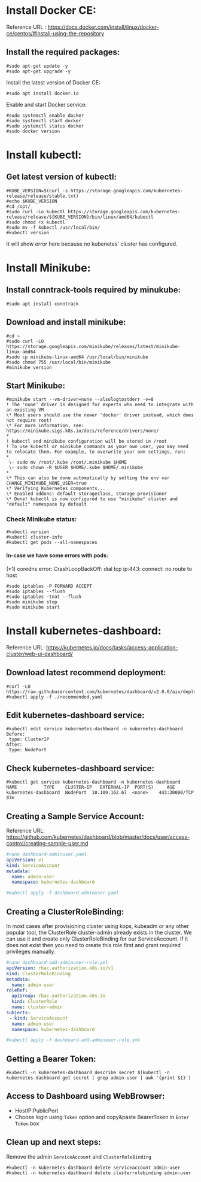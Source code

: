 # Install Docker CE:

Reference URL : https://docs.docker.com/install/linux/docker-ce/centos/#install-using-the-repository

 

## Install the required packages:

```shell
#sudo apt-get update -y
#sudo apt-get upgrade -y
```

 

Install the latest version of Docker CE:

```shell
#sudo apt install docker.io
```

 

Enable and start Docker service:

```shell
#sudo systemctl enable docker
#sudo systemctl start docker
#sudo systemctl status docker
#sudo docker version
```

 

# Install kubectl:

## Get latest version of kubectl:

```shell
#KUBE_VERSION=$(curl -s https://storage.googleapis.com/kubernetes-release/release/stable.txt)
#echo $KUBE_VERSION
#cd /opt/
#sudo curl -Lo kubectl https://storage.googleapis.com/kubernetes-release/release/${KUBE_VERSION}/bin/linux/amd64/kubectl
#sudo chmod +x kubectl
#sudo mv -f kubectl /usr/local/bin/
#kubectl version
```

 It will show error here because no kubenetes' cluster has configured.



# Install Minikube:

## Install conntrack-tools required by minukube:

```shell
#sudo apt install conntrack
```

 

## Download and install minikube:

```shell
#cd ~
#sudo curl -LO https://storage.googleapis.com/minikube/releases/latest/minikube-linux-amd64
#sudo cp minikube-linux-amd64 /usr/local/bin/minikube
#sudo chmod 755 /usr/local/bin/minikube
#minikube version
```

 

## Start Minikube:

```shell
#minikube start --vm-driver=none --alsologtostderr -v=8
! The 'none' driver is designed for experts who need to integrate with an existing VM
\* Most users should use the newer 'docker' driver instead, which does not require root!
\* For more information, see: https://minikube.sigs.k8s.io/docs/reference/drivers/none/
*
! kubectl and minikube configuration will be stored in /root
! To use kubectl or minikube commands as your own user, you may need to relocate them. For example, to overwrite your own settings, run:
*
 \- sudo mv /root/.kube /root/.minikube $HOME
 \- sudo chown -R $USER $HOME/.kube $HOME/.minikube
*
\* This can also be done automatically by setting the env var CHANGE_MINIKUBE_NONE_USER=true
\* Verifying Kubernetes components...
\* Enabled addons: default-storageclass, storage-provisioner
\* Done! kubectl is now configured to use "minikube" cluster and "default" namespace by default
```

 

### Check Minikube status:

```shell
#kubectl version
#kubectl cluster-info
#kubectl get pods --all-namespaces
```

 

#### In-case we have some errors with pods:

(*1) coredns error: CrashLoopBackOff: dial tcp ip:443: connect: no route to host

```shell
#sudo iptables -P FORWARD ACCEPT
#sudo iptables --flush
#sudo iptables -tnat --flush
#sudo minikube stop
#sudo minikube start
```

 

# Install kubernetes-dashboard:

Reference URL: https://kubernetes.io/docs/tasks/access-application-cluster/web-ui-dashboard/

## Download latest recommend deployment:

```shell
#curl -LO https://raw.githubusercontent.com/kubernetes/dashboard/v2.0.0/aio/deploy/recommended.yaml
#kubectl apply -f ./recommended.yaml
```

 

## Edit kubernetes-dashboard service:

```shell
#kubectl edit service kubernetes-dashboard -n kubernetes-dashboard
Before:
 type: ClusterIP
After:
 type: NodePort
```

 

## Check kubernetes-dashboard service:

```
#kubectl get service kubernetes-dashboard -n kubernetes-dashboard
NAME          TYPE    CLUSTER-IP   EXTERNAL-IP  PORT(S)     AGE
kubernetes-dashboard  NodePort  10.109.162.67  <none>    443:30000/TCP  87m
```

 

## Creating a Sample Service Account:

Reference URL: https://github.com/kubernetes/dashboard/blob/master/docs/user/access-control/creating-sample-user.md

```yaml
#nano dashboard-adminuser.yaml
apiVersion: v1
kind: ServiceAccount
metadata:
  name: admin-user
  namespace: kubernetes-dashboard

#kubectl apply -f dashboard-adminuser.yaml
```




## Creating a ClusterRoleBinding:

In most cases after provisioning cluster using kops, kubeadm or any other popular tool, the ClusterRole cluster-admin already exists in the cluster. We can use it and create only ClusterRoleBinding for our ServiceAccount. If it does not exist then you need to create this role first and grant required privileges manually.

```yaml
#nano dashboard-add-adminuser-role.yml
apiVersion: rbac.authorization.k8s.io/v1
kind: ClusterRoleBinding
metadata:
  name: admin-user
roleRef:
  apiGroup: rbac.authorization.k8s.io
  kind: ClusterRole
  name: cluster-admin
subjects:
 - kind: ServiceAccount
  name: admin-user
  namespace: kubernetes-dashboard

#kubectl apply -f dashboard-add-adminuser-role.yml
```

 

## Getting a Bearer Token:

```
#kubectl -n kubernetes-dashboard describe secret $(kubectl -n kubernetes-dashboard get secret | grep admin-user | awk '{print $1}')
```

 

## Access to Dashboard using WebBrowser:

- HostIP:PublicPort
- Choose login using `Token` option and copy&paste BearerToken in `Enter Token` box



## Clean up and next steps:

Remove the admin `ServiceAccount` and `ClusterRoleBinding`

```
#kubectl -n kubernetes-dashboard delete serviceaccount admin-user
#kubectl -n kubernetes-dashboard delete clusterrolebinding admin-user
```